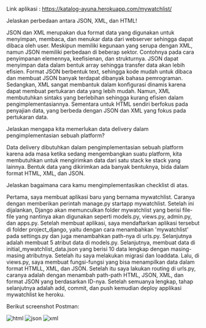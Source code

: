 Link aplikasi : https://katalog-ayuna.herokuapp.com/mywatchlist/


Jelaskan perbedaan antara JSON, XML, dan HTML!

JSON dan XML merupakan dua format data yang digunakan untuk menyimpan, membaca, dan
menukar data dari webserver sehingga dapat dibaca oleh user.
Meskipun memiliki kegunaan yang serupa dengan XML, namun JSON memiliki perbedaan di 
beberap sektor. Contohnya pada cara penyimpanan elemennya, keefisienan, dan strukturnya.
JSON dapat menyimpan data dalam bentuk array sehingga transfer data akan lebih efisien.
Format JSON berbentuk text, sehingga kode mudah untuk dibaca dan membuat JSON banyak
terdapat dibanyak bahasa pemrograman. Sedangkan, XML sangat membantuk dalam konfigurasi
dinamis karena dapat membuat pertukaran data yang lebih mudah. Namun, XML membutuhkan sintaks
yang berlebihan sehingga kurang efisien dalam pengimplementasiannya. Sementara untuk HTML
sendiri berfokus pada penyajian data, yang berbeda dengan JSON dan XML yang fokus pada
pertukaran data.



Jelaskan mengapa kita memerlukan data delivery dalam pengimplementasian sebuah platform?

Data delivery dibutuhkan dalam pengimplementasian sebuah platform karena ada masa 
ketika sedang mengembangkan suatu platform, kita membutuhkan untuk mengirimkan data dari satu
stack ke stack yang lainnya. Bentuk data yang dikirimkan ada banyak bentuknya, bida dalam
format HTML, XML, dan JSON. 




Jelaskan bagaimana cara kamu mengimplementasikan checklist di atas.


Pertama, saya membuat aplikasi baru yang bernama mywatchlist. Caranya dengan 
memberikan perintah manage.py startapp mywatchlist. Setelah ini dijalankan,
Django akan memunculkan folder mywatchlist yang berisi file-file yang nantinya
akan digunakan seperti models.py, views.py, admin.py, dan apps.py. Setelah membuat
aplikasi, saya mendaftarkan aplikasi tersebut di folder project_django, yaitu 
dengan cara menambahkan 'mywatchlist' pada settings.py dan juga menambahkan path-nya
di urls.py. Selanjutnya adalah membuat 5 atribut data di models.py. Selanjutnya,
membuat data di initial_mywatchlist_data.json yang berisi 10 data lengkap dengan
masing-masing atributnya. Setelah itu saya melakukan migrasi dan loaddata. Lalu,
di views.py, saya membuat fungsi-fungsi yang bisa menampilkan data dalam format
HTMLL, XML, dan JSON. Setelah itu saya lakukan routing di urls.py, caranya adalah
dengan menambah path-path HTML, JSON, XML, dan format JSON yang berdasarkan ID-nya.
Setelah semuanya lengkap, tahap selanjutnya adalah add, commit, dan push kemudian
deploy applikasi mywatchlist ke heroku.





Berikut screenshot Postman:

![html](https://user-images.githubusercontent.com/112320001/191573377-ebce84ac-d3ed-47ca-8e81-1a9f415e7c30.jpg)
![json](https://user-images.githubusercontent.com/112320001/191573410-f663b0f7-a08d-4699-a563-7cd6c3e06179.jpg)
![xml](https://user-images.githubusercontent.com/112320001/191573447-e167193c-01a6-4847-bc2a-267c524e0d67.jpg)


















